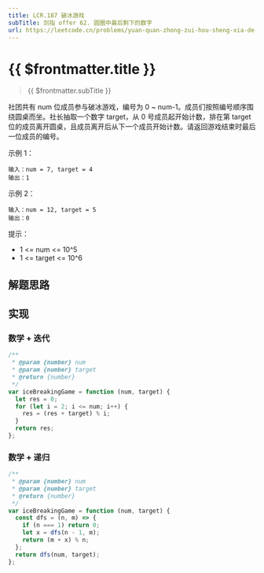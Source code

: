 ```yaml
---
title: LCR.187 破冰游戏
subTitle: 剑指 offer 62. 圆圈中最后剩下的数字
url: https://leetcode.cn/problems/yuan-quan-zhong-zui-hou-sheng-xia-de-shu-zi-lcof
---
```


# <a class='!no-underline' :href="$frontmatter.url" target="_blank">{{ $frontmatter.title }}</a>

> {{ $frontmatter.subTitle }}

社团共有 num 位成员参与破冰游戏，编号为 0 ~ num-1。成员们按照编号顺序围绕圆桌而坐。社长抽取一个数字 target，从 0 号成员起开始计数，排在第 target 位的成员离开圆桌，且成员离开后从下一个成员开始计数。请返回游戏结束时最后一位成员的编号。

示例 1：

```text
输入：num = 7, target = 4
输出：1
```

示例 2：

```text
输入：num = 12, target = 5
输出：0
```

提示：

- 1 <= num <= 10^5
- 1 <= target <= 10^6

## 解题思路

## 实现

### 数学 + 迭代

```js
/**
 * @param {number} num
 * @param {number} target
 * @return {number}
 */
var iceBreakingGame = function (num, target) {
  let res = 0;
  for (let i = 2; i <= num; i++) {
    res = (res + target) % i;
  }
  return res;
};
```

### 数学 + 递归

```js
/**
 * @param {number} num
 * @param {number} target
 * @return {number}
 */
var iceBreakingGame = function (num, target) {
  const dfs = (n, m) => {
    if (n === 1) return 0;
    let x = dfs(n - 1, m);
    return (m + x) % n;
  };
  return dfs(num, target);
};
```
